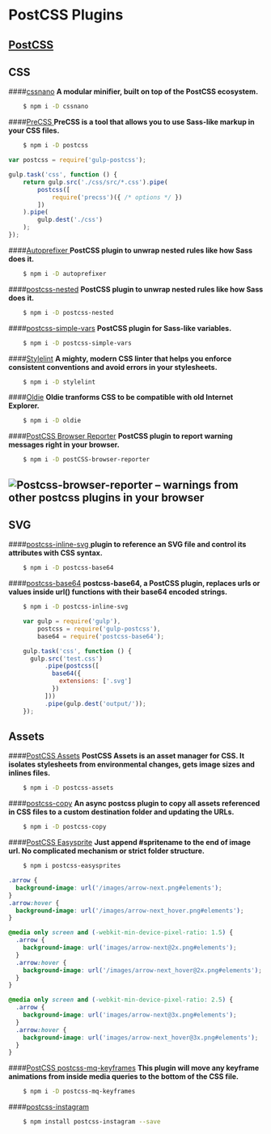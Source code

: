 PostCSS Plugins
===============
[PostCSS](http://postcss.org/)
---------------
CSS
----
####[cssnano](https://github.com/ben-eb/cssnano#--------------------)
**A modular minifier, built on top of the PostCSS ecosystem.**
```bash
	$ npm i -D cssnano
```

####[PreCSS ](https://github.com/jonathantneal/precss#precss-)
**PreCSS is a tool that allows you to use Sass-like markup in your CSS files.**
```bash
	$ npm i -D postcss
```
```javascript
var postcss = require('gulp-postcss');

gulp.task('css', function () {
    return gulp.src('./css/src/*.css').pipe(
        postcss([
            require('precss')({ /* options */ })
        ])
    ).pipe(
        gulp.dest('./css')
    );
});
```
####[Autoprefixer ](https://github.com/postcss/autoprefixer#autoprefixer-)
**PostCSS plugin to unwrap nested rules like how Sass does it.**
```bash
	$ npm i -D autoprefixer
```

####[postcss-nested](https://github.com/postcss/postcss-nested#postcss-nested-)
**PostCSS plugin to unwrap nested rules like how Sass does it.**
```bash
	$ npm i -D postcss-nested
```

####[postcss-simple-vars](https://github.com/postcss/postcss-simple-vars#postcss-simple-variables-)
**PostCSS plugin for Sass-like variables.**
```bash
	$ npm i -D postcss-simple-vars
```

####[Stylelint](https://github.com/stylelint/stylelint#stylelint)
**A mighty, modern CSS linter that helps you enforce consistent conventions and avoid errors in your stylesheets.**
```bash
	$ npm i -D stylelint
```

####[Oldie](https://github.com/jonathantneal/oldie#oldie-)
**Oldie tranforms CSS to be compatible with old Internet Explorer.**
```bash
	$ npm i -D oldie
```
####[PostCSS Browser Reporter](https://github.com/postcss/postcss-browser-reporter#postcss-browser-reporter-)
**PostCSS plugin to report warning messages right in your browser.**
```bash
	$ npm i -D postCSS-browser-reporter
```
![Postcss-browser-reporter – warnings from other postcss plugins in your browser](http://postcss.github.io/postcss-browser-reporter/screenshot.png)
----------

SVG
----
####[postcss-inline-svg ](https://github.com/TrySound/postcss-inline-svg#postcss-inline-svg-)
**plugin to reference an SVG file and control its attributes with CSS syntax.**
```bash
	$ npm i -D postcss-base64
```

####[postcss-base64](https://github.com/jelmerdemaat/postcss-base64#use)
**postcss-base64, a PostCSS plugin, replaces urls or values inside url() functions with their base64 encoded strings.**
```bash
	$ npm i -D postcss-inline-svg
```

```javascript
	var gulp = require('gulp'),
	    postcss = require('gulp-postcss'),
	    base64 = require('postcss-base64');

	gulp.task('css', function () {
	  gulp.src('test.css')
	      .pipe(postcss([
	        base64({
	          extensions: ['.svg']
	        })
	      ]))
	      .pipe(gulp.dest('output/'));
	});
```

Assets
------
####[PostCSS Assets](https://github.com/assetsjs/postcss-assets#table-of-contents)
**PostCSS Assets is an asset manager for CSS. It isolates stylesheets from environmental changes, gets image sizes and inlines files.**
```bash
	$ npm i -D postcss-assets
```

####[postcss-copy](https://github.com/geut/postcss-copy#postcss-copy)
**An async postcss plugin to copy all assets referenced in CSS files to a custom destination folder and updating the URLs.**
```bash
	$ npm i -D postcss-copy
```

####[PostCSS Easysprite](https://github.com/glebmachine/postcss-easysprites#postcss-easysprite--)
**Just append #spritename to the end of image url. No complicated mechanism or strict folder structure.**
```bash
	$ npm i postcss-easysprites
```

```css
.arrow {
  background-image: url('/images/arrow-next.png#elements');
}
.arrow:hover {
  background-image: url('/images/arrow-next_hover.png#elements');
}

@media only screen and (-webkit-min-device-pixel-ratio: 1.5) {
  .arrow {
    background-image: url('images/arrow-next@2x.png#elements');
  }
  .arrow:hover {
    background-image: url('/images/arrow-next_hover@2x.png#elements');
  }
}

@media only screen and (-webkit-min-device-pixel-ratio: 2.5) {
  .arrow {
    background-image: url('images/arrow-next@3x.png#elements');
  }
  .arrow:hover {
    background-image: url('images/arrow-next_hover@3x.png#elements');
  }
}
```
####[PostCSS postcss-mq-keyframes](https://github.com/TCotton/postcss-mq-keyframes#postcss-postcss-mq-keyframes)
**This plugin will move any keyframe animations from inside media queries to the bottom of the CSS file.**
```bash
	$ npm i -D postcss-mq-keyframes
```

####[postcss-instagram](https://github.com/azat-io/postcss-instagram#postcss-instagram)
```bash
	$ npm install postcss-instagram --save
```
